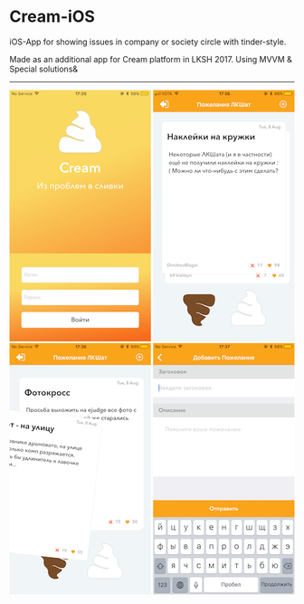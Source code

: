 # Cream-iOS

iOS-App for showing issues in company or society circle with tinder-style.

Made as an additional app for Cream platform in LKSH 2017.
Using MVVM & Special solutions&

---------------------------------------------------------------------------
![alt tag](https://github.com/Kirillzzy/Cream-iOS/blob/master/Screens/1.PNG)
![alt tag](https://github.com/Kirillzzy/Cream-iOS/blob/master/Screens/2.PNG)
![alt tag](https://github.com/Kirillzzy/Cream-iOS/blob/master/Screens/3.PNG)
![alt tag](https://github.com/Kirillzzy/Cream-iOS/blob/master/Screens/4.PNG)
